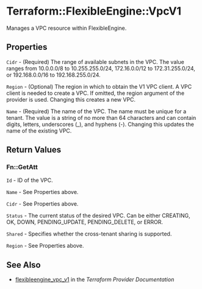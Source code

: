 # Terraform::FlexibleEngine::VpcV1

Manages a VPC resource within FlexibleEngine.

## Properties

`Cidr` - (Required) The range of available subnets in the VPC. The value ranges from 10.0.0.0/8 to 10.255.255.0/24, 172.16.0.0/12 to 172.31.255.0/24, or 192.168.0.0/16 to 192.168.255.0/24.

`Region` - (Optional) The region in which to obtain the V1 VPC client. A VPC client is needed to create a VPC. If omitted, the region argument of the provider is used. Changing this creates a new VPC.

`Name` - (Required) The name of the VPC. The name must be unique for a tenant. The value is a string of no more than 64 characters and can contain digits, letters, underscores (_), and hyphens (-). Changing this updates the name of the existing VPC.


## Return Values

### Fn::GetAtt

`Id` -  ID of the VPC.

`Name` -  See Properties above.

`Cidr` - See Properties above.

`Status` - The current status of the desired VPC. Can be either CREATING, OK, DOWN, PENDING_UPDATE, PENDING_DELETE, or ERROR.

`Shared` - Specifies whether the cross-tenant sharing is supported.

`Region` - See Properties above.

## See Also

* [flexibleengine_vpc_v1](https://www.terraform.io/docs/providers/flexibleengine/r/vpc_v1.html) in the _Terraform Provider Documentation_